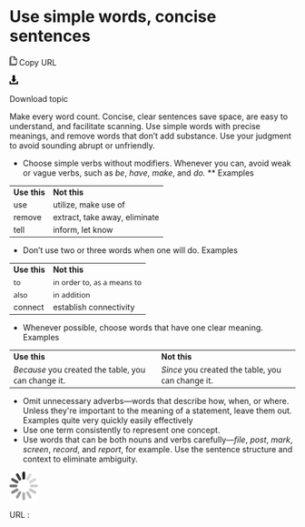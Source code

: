 ﻿# Use simple words, concise sentences

![Copy URL](media/use-simple-words-concise-sentences/Copy.png)
Copy URL

![Download](media/use-simple-words-concise-sentences/Download.png)

Download topic

Make
every word count. Concise, clear sentences save space, are easy to
understand, and facilitate scanning. Use simple words with
precise meanings, and remove words that don’t add substance.
Use your judgment to avoid sounding abrupt or unfriendly.

  - Choose simple verbs without modifiers. Whenever you can, avoid weak or vague verbs, such as *be*, *have*, *make*, and *do.* ** 
    Examples

<table>
<tbody>
<tr class="odd">
<td><b>Use this</b></td>
<td><b>Not this</b></td>
</tr>
<tr class="even">
<td><div>
use
</div></td>
<td><div>
utilize, make use of
</div></td>
</tr>
<tr class="odd">
<td><div>
remove
</div></td>
<td><div>
extract, take away, eliminate
</div></td>
</tr>
<tr class="even">
<td>tell</td>
<td>inform, let know</td>
</tr>
</tbody>
</table>

  - Don’t use two or three words when one will do.
    Examples

<table>
<tbody>
<tr class="odd">
<td><b>Use this</b></td>
<td><b>Not this</b></td>
</tr>
<tr class="even">
<td><div>
<span style="line-height: 107%; font-family: Segoe UI; font-size: small; mso-fareast-font-family: Calibri; mso-bidi-font-family: &quot;Times New Roman&quot;; mso-ansi-language: EN-US; mso-fareast-language: EN-US; mso-bidi-language: AR-SA; mso-fareast-theme-font: minor-latin; mso-bidi-theme-font: minor-bidi; mso-bidi-font-size: 11.0pt;">to</span>
</div></td>
<td><div>
<span style="line-height: 107%; font-family: Segoe UI; font-size: small; mso-fareast-font-family: Calibri; mso-bidi-font-family: &quot;Times New Roman&quot;; mso-ansi-language: EN-US; mso-fareast-language: EN-US; mso-bidi-language: AR-SA; mso-fareast-theme-font: minor-latin; mso-bidi-theme-font: minor-bidi; mso-bidi-font-size: 11.0pt;">in order to, as a means to</span>
</div></td>
</tr>
<tr class="odd">
<td><div>
<span style="line-height: 107%; font-family: Segoe UI; font-size: small; mso-fareast-font-family: Calibri; mso-bidi-font-family: &quot;Times New Roman&quot;; mso-ansi-language: EN-US; mso-fareast-language: EN-US; mso-bidi-language: AR-SA; mso-fareast-theme-font: minor-latin; mso-bidi-theme-font: minor-bidi; mso-bidi-font-size: 11.0pt;">also</span>
</div></td>
<td><div>
<span style="line-height: 107%; font-family: Segoe UI; font-size: small; mso-fareast-font-family: Calibri; mso-bidi-font-family: &quot;Times New Roman&quot;; mso-ansi-language: EN-US; mso-fareast-language: EN-US; mso-bidi-language: AR-SA; mso-fareast-theme-font: minor-latin; mso-bidi-theme-font: minor-bidi; mso-bidi-font-size: 11.0pt;">in addition</span>
</div></td>
</tr>
<tr class="even">
<td>connect</td>
<td>establish connectivity</td>
</tr>
</tbody>
</table>

  - Whenever possible, choose words that have one clear meaning.
    Examples

<table>
<tbody>
<tr class="odd">
<td><b>Use this</b></td>
<td><b>Not this</b></td>
</tr>
<tr class="even">
<td><div>
<em>Because</em> <span style="font-family: Segoe UI;">you created the table, you can change it.</span>
</div></td>
<td><div>
<em>Since</em> <span style="font-family: Segoe UI;">you created the table, you can change it.</span>
</div></td>
</tr>
</tbody>
</table>

  - Omit
    unnecessary adverbs—words that describe how, when, or where.
    Unless they're important to the meaning of a statement, leave
    them out. 
    Examples 
    quite
    very
    quickly
    easily
    effectively
  - Use one term consistently to represent one concept.
  - Use words that can be both nouns and verbs carefully—*file*, *post*, *mark*, *screen*, *record*, and *report*, for example. Use the sentence structure and context to eliminate ambiguity. 

![In progress](media/use-simple-words-concise-sentences/activity-large.gif)

URL :
